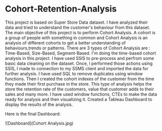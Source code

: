# Cohort-Retention-Analysis

This project is based on Super Store Data dataset. I have analyzed their data and tried to understand the customer's behaviour from this dataset. 
The main objective of this project is to perform Cohort Analysis. A cohort is a group of people with something in common and Cohort Analysis is an analysis of different cohorts to get a better understanding of behaviours,trends or patterns. 
There are 3 types of Cohort Analysis are : Time-Based, Size-Based, Segment-Based. I'm doing the time-based cohort analysis in this project.
I have used SSIS to pre-process and perfrom some basic data cleaning on the dataset. Once, I performed those actions using SSIS, I made to connection to my SSMS client and imported the data for further analysis.
I have used SQL to remove duplicates using window functions. Then I created the cohort indexes of the customer from the time they made their first purchase in the store.
This type of analysis helps the store the retention rate of the customers, value that customer adds to their sales and many more. I have used window functions, CTEs to make the data ready for analysis and then visualizing it. 
Created a Tableau Dashboard to display the results of the analysis. 
 
Here is the final Dashboard:

![Dashboard](Cohort Analysis.jpg)  
